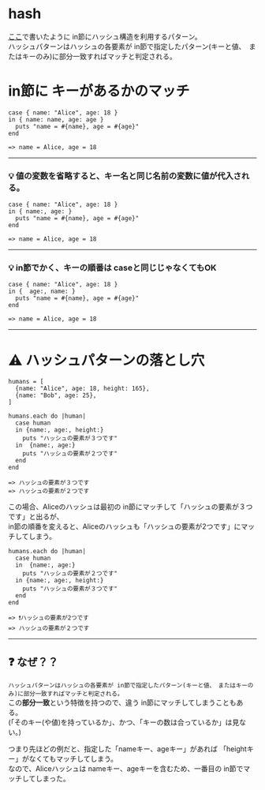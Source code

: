 # hash
[ここ](https://github.com/Tarara33/TIL/blob/main/Ruby/%E3%83%91%E3%82%BF%E3%83%BC%E3%83%B3%E3%83%9E%E3%83%83%E3%83%81/%E3%83%91%E3%82%BF%E3%83%BC%E3%83%B3%E3%83%9E%E3%83%83%E3%83%81%E3%81%A8%E3%81%AF.md#%E3%83%8F%E3%83%83%E3%82%B7%E3%83%A5%E7%B7%A8)で書いたように in節にハッシュ構造を利用するパターン。  
ハッシュパターンはハッシュの各要素が in節で指定したパターン(キーと値、　またはキーのみ)に部分一致すればマッチと判定される。

# in節に キーがあるかのマッチ
~~~
case { name: "Alice", age: 18 }
in { name: name, age: age }
  puts "name = #{name}, age = #{age}"
end

=> name = Alice, age = 18
~~~
***

### 💡 値の変数を省略すると、キー名と同じ名前の変数に値が代入される。
~~~
case { name: "Alice", age: 18 }
in { name:, age: }
  puts "name = #{name}, age = #{age}"
end

=> name = Alice, age = 18
~~~
***

### 💡 in節でかく、キーの順番は caseと同じじゃなくてもOK
~~~
case { name: "Alice", age: 18 }
in {  age:, name: }
  puts "name = #{name}, age = #{age}"
end

=> name = Alice, age = 18
~~~
***

# ⚠️ ハッシュパターンの落とし穴
~~~
humans = [
  {name: "Alice", age: 18, height: 165},
  {name: "Bob", age: 25},
]

humans.each do |human|
  case human
  in {name:, age:, height:}
    puts "ハッシュの要素が３つです"
  in  {name:, age:}
    puts "ハッシュの要素が２つです"
  end
end

=> ハッシュの要素が３つです
=> ハッシュの要素が２つです
~~~
この場合、Aliceのハッシュは最初の in節にマッチして「ハッシュの要素が３つです」と出るが、  
in節の順番を変えると、Aliceのハッシュも「ハッシュの要素が2つです」にマッチしてしまう。
~~~
humans.each do |human|
  case human
  in  {name:, age:}
    puts "ハッシュの要素が２つです"
  in {name:, age:, height:}
    puts "ハッシュの要素が３つです"
  end
end

=> ❗️ハッシュの要素が2つです
=> ハッシュの要素が２つです
~~~
***

## ❓ なぜ？？
`ハッシュパターンはハッシュの各要素が in節で指定したパターン(キーと値、　またはキーのみ)に部分一致すればマッチと判定される。`  
この**部分一致**という特徴を持つので、違う in節にマッチしてしまうこともある。  
(「そのキー(や値)を持っているか」、かつ、「キーの数は合っているか」は見ない。)  

つまり先ほどの例だと、指定した「nameキー、ageキー」があれば 「heightキー」がなくてもマッチしてしまう。    
なので、Aliceハッシュは nameキー、ageキーを含むため、一番目の in節でマッチしてしまった。

